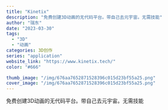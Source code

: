 ```yaml
---
title: "Kinetix"
description: "免费创建3D动画的无代码平台。带自己去元宇宙。无需技能"
author: "瑞东"
date: "2023-03-30"
tags:
  - "3D"
  - "动画"
categories: 3D创作
series: "application"
website_link: "https://www.kinetix.tech/"
color: "#666"

thumb_image: "/img/676aa7652871528396c015d23bf55a25.png"
cover_image: "/img/676aa7652871528396c015d23bf55a25.png"
---
```


免费创建3D动画的无代码平台。带自己去元宇宙。无需技能